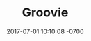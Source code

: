 ---
title: "Groovie"
description: A web app for My Morning Jacket mega-fans.
layout: post
date:   2017-07-01 10:10:08 -0700
type: project
category: full-stack react rails
tags: none
permalink: /projects/groovie
---